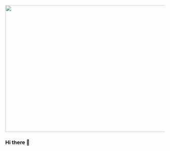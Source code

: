 <div id="header" align="center">
  <img src="https://media.giphy.com/media/PmAjqmm4beKervYzFr/giphy.gif" width="800" height="400">
</div>

### Hi there 👋



<!--
**jamalbryan22/jamalbryan22** is a ✨ _special_ ✨ repository because its `README.md` (this file) appears on your GitHub profile.

Here are some ideas to get you started:

- 🔭 I’m currently working on ...
- 🌱 I’m currently learning ...
- 👯 I’m looking to collaborate on ...
- 🤔 I’m looking for help with ...
- 💬 Ask me about ...
- 📫 How to reach me: ...
- 😄 Pronouns: ...
- ⚡ Fun fact: ...
-->
